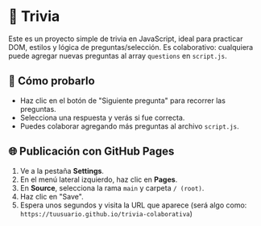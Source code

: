 # 🎯 Trivia 

Este es un proyecto simple de trivia en JavaScript, ideal para practicar DOM, estilos y lógica de preguntas/selección. Es colaborativo: cualquiera puede agregar nuevas preguntas al array `questions` en `script.js`.

## 🚀 Cómo probarlo

- Haz clic en el botón de "Siguiente pregunta" para recorrer las preguntas.
- Selecciona una respuesta y verás si fue correcta.
- Puedes colaborar agregando más preguntas al archivo `script.js`.

## 🌐 Publicación con GitHub Pages

1. Ve a la pestaña **Settings**.
2. En el menú lateral izquierdo, haz clic en **Pages**.
3. En **Source**, selecciona la rama `main` y carpeta `/ (root)`.
4. Haz clic en "Save".
5. Espera unos segundos y visita la URL que aparece (será algo como: `https://tuusuario.github.io/trivia-colaborativa`)
